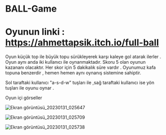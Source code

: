 # BALL-Game
# Oyunun  linki :   https://ahmettapsik.itch.io/full-ball

Oyun küçük top ile büyük topu sürükleyerek karşı kaleye gol atarak  ilerler . Oyun aynı anda iki kullanıcı ile oynanmaktadır. Skoru 5 olan oyunun kazananı olacaktır.
Her skor için 5 dakikalık süre vardır . Oyunumuz kafa topuna benzerdir , hemen hemen aynı oynanış sistemine sahiptir.   

Sol taraftaki kullanıcı "a-s-d-w" tuşları ile ,sağ taraftaki kullanıcı ise yön tuşları ile oyunu oynar .

Oyun içi görseller 


![Ekran görüntüsü_20230131_025647](https://user-images.githubusercontent.com/64674920/215628427-03d204bc-3028-4f66-9e36-d646b17d8f79.png)


![Ekran görüntüsü_20230131_025709](https://user-images.githubusercontent.com/64674920/215630714-65c6da0c-7c4a-4076-92b1-67d8478bf136.png)

![Ekran görüntüsü_20230131_025738](https://user-images.githubusercontent.com/64674920/215630940-e65a1db4-b627-4edf-9976-67a2fd862da5.png)
